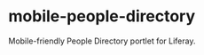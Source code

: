 mobile-people-directory
=======================

Mobile-friendly People Directory portlet for Liferay.
